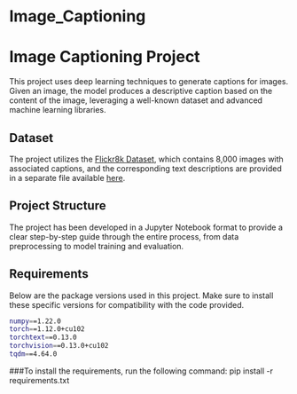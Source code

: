 # Image_Captioning
# Image Captioning Project

This project uses deep learning techniques to generate captions for images. Given an image, the model produces a descriptive caption based on the content of the image, leveraging a well-known dataset and advanced machine learning libraries.

## Dataset

The project utilizes the [Flickr8k Dataset](https://github.com/jbrownlee/Datasets/releases/download/Flickr8k/Flickr8k_Dataset.zip), which contains 8,000 images with associated captions, and the corresponding text descriptions are provided in a separate file available [here](https://github.com/jbrownlee/Datasets/releases/download/Flickr8k/Flickr8k_text.zip).

## Project Structure

The project has been developed in a Jupyter Notebook format to provide a clear step-by-step guide through the entire process, from data preprocessing to model training and evaluation.

## Requirements

Below are the package versions used in this project. Make sure to install these specific versions for compatibility with the code provided.

```bash
numpy==1.22.0
torch==1.12.0+cu102
torchtext==0.13.0
torchvision==0.13.0+cu102
tqdm==4.64.0
```
###To install the requirements, run the following command:
pip install -r requirements.txt
